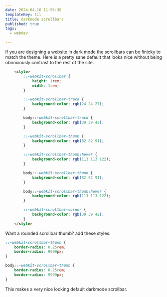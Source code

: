```yaml
---
date: 2024-04-10 11:56:38
templateKey: til
title: darkmode scrollbars
published: true
tags:
  - webdev

---
```


If you are designing a website in dark mode the scrollbars can be finicky to
match the theme.  Here is a pretty sane default that looks nice without being
obnoxiously contrast to the rest of the site.

``` html
    <style>
        ::-webkit-scrollbar {
            height: 1rem;
            width: 1rem;
        }

        ::-webkit-scrollbar-track {
            background-color: rgb(24 24 27);
        }

        body::-webkit-scrollbar-track {
            background-color: rgb(39 39 42);
        }

        ::-webkit-scrollbar-thumb {
            background-color: rgb(82 82 91);
        }

        ::-webkit-scrollbar-thumb:hover {
            background-color: rgb(113 113 122);
        }

        body::-webkit-scrollbar-thumb {
            background-color: rgb(82 82 91);
        }

        body::-webkit-scrollbar-thumb:hover {
            background-color: rgb(113 113 122);
        }

        ::-webkit-scrollbar-corner {
            background-color: rgb(39 39 42);
        }
    </style>
```

Want a rounded scrollbar thumb? add these styles.

``` css
::-webkit-scrollbar-thumb {
    border-radius: 0.25rem;
    border-radius: 9999px;
}

body::-webkit-scrollbar-thumb {
    border-radius: 0.25rem;
    border-radius: 9999px;
}
```

This makes a very nice looking default darkmode scrollbar.

